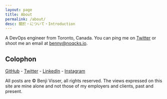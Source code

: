 ```yaml
---
layout: page
title: About
permalink: /about/
desc: 關於・について・Introduction
---
```



A DevOps engineer from Toronto, Canada. You can ping me on [Twitter](http://twitter.com/noqcks) or shoot me an email at [benny@noqcks.io](mailto:benny@noqcks.io).

## Colophon

[GitHub](http://github.com/noqcks) -
[Twitter](https://twitter.com/noqcks) -
[LinkedIn](https://ca.linkedin.com/in/bennyvisser) -
[Instagram](https://www.instagram.com/yungtorrentgod/)


All posts are &copy; Benji Visser, all rights reserved. The views expressed on this site are mine alone and not those of my employers and clients, past and present.
